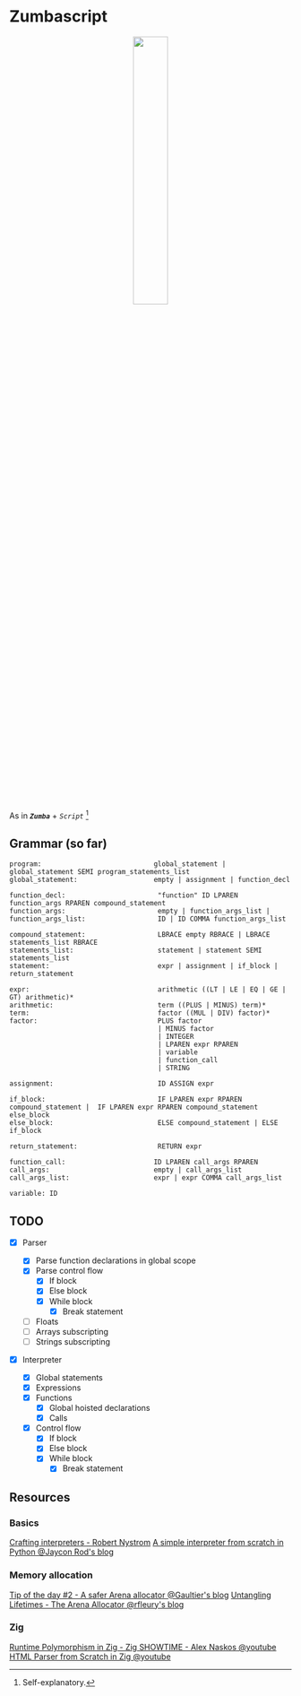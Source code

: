 # Zumbascript

<p align="center"><img src="https://github.com/user-attachments/assets/98dbd173-c2db-4e5b-a9c5-7be61cc9cba5" width="35%"></img></p>

As in **_`Zumba`_** + _`Script`_ [^1]

[^1]: Self-explanatory.

## Grammar (so far)

```
program:                            global_statement | global_statement SEMI program_statements_list
global_statement:                   empty | assignment | function_decl

function_decl:                       "function" ID LPAREN function_args RPAREN compound_statement
function_args:                       empty | function_args_list |
function_args_list:                  ID | ID COMMA function_args_list

compound_statement:                  LBRACE empty RBRACE | LBRACE statements_list RBRACE
statements_list:                     statement | statement SEMI statements_list
statement:                           expr | assignment | if_block | return_statement

expr:                                arithmetic ((LT | LE | EQ | GE | GT) arithmetic)*
arithmetic:                          term ((PLUS | MINUS) term)*
term:                                factor ((MUL | DIV) factor)*
factor:                              PLUS factor
                                     | MINUS factor
                                     | INTEGER
                                     | LPAREN expr RPAREN
                                     | variable
                                     | function_call
                                     | STRING

assignment:                          ID ASSIGN expr

if_block:                            IF LPAREN expr RPAREN compound_statement |  IF LPAREN expr RPAREN compound_statement else_block
else_block:                          ELSE compound_statement | ELSE if_block

return_statement:                    RETURN expr

function_call:                      ID LPAREN call_args RPAREN
call_args:                          empty | call_args_list
call_args_list:                     expr | expr COMMA call_args_list

variable: ID
```

## TODO

- [x] Parser

  - [x] Parse function declarations in global scope
  - [x] Parse control flow
    - [x] If block
    - [x] Else block
    - [x] While block
      - [x] Break statement
  - [ ] Floats
  - [ ] Arrays subscripting
  - [ ] Strings subscripting

- [x] Interpreter
  - [x] Global statements
  - [x] Expressions
  - [x] Functions
    - [x] Global hoisted declarations
    - [x] Calls
  - [x] Control flow
    - [x] If block
    - [x] Else block
    - [x] While block
      - [x] Break statement

## Resources

### Basics

[Crafting interpreters - Robert Nystrom](https://craftinginterpreters.com)
[A simple interpreter from scratch in Python @Jaycon Rod's blog](https://web.archive.org/web/20130616090724/http://www.jayconrod.com/posts/40/a-simple-interpreter-from-scratch-in-python-part-4)

### Memory allocation

[Tip of the day #2 - A safer Arena allocator @Gaultier's blog](https://gaultier.github.io/blog/tip_of_the_day_2.html)
[Untangling Lifetimes - The Arena Allocator @rfleury's blog](https://www.rfleury.com/p/untangling-lifetimes-the-arena-allocator)

### Zig

[Runtime Polymorphism in Zig - Zig SHOWTIME - Alex Naskos @youtube](https://www.youtube.com/watch?v=AHc4x1uXBQE)
[HTML Parser from Scratch in Zig @youtube](https://www.youtube.com/watch?v=OrU_6VdItJA)
